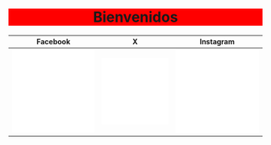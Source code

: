 <h1 align="center" style="background-color:red;">Bienvenidos</h1>

| Facebook  |     X     | Instagram |
| :---: | :---: | :---: |
| <a href="https://www.facebook.com/"  ><img src="https://raw.githubusercontent.com/JeanPCarrilloG/JeanPCarrilloG/main/ICONS/icons8-facebook.png"/></a> | <a href="https://www.facebook.com/"  ><img src="https://raw.githubusercontent.com/JeanPCarrilloG/JeanPCarrilloG/main/ICONS/icons8-x.png"/></a> | <a href="https://www.instagram.com/"  ><img src="https://raw.githubusercontent.com/JeanPCarrilloG/JeanPCarrilloG/main/ICONS/icons8-instagram.png"/></a> |

<!--

**JeanPCarrilloG/JeanPCarrilloG** is a ✨ _special_ ✨ repository because its `README.md` (this file) appears on your GitHub profile.

Here are some ideas to get you started:

- 🔭 I’m currently working on ...
- 🌱 I’m currently learning ...
- 👯 I’m looking to collaborate on ...
- 🤔 I’m looking for help with ...
- 💬 Ask me about ...
- 📫 How to reach me: ...
- 😄 Pronouns: ...
- ⚡ Fun fact: ...
-->
